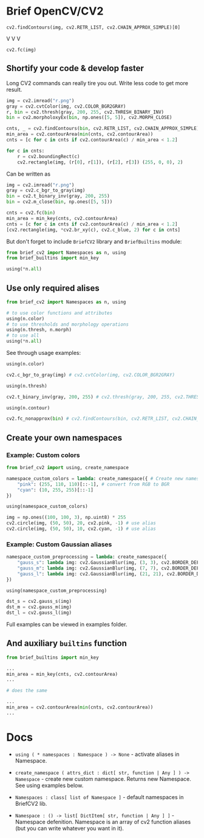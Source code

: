 # Brief OpenCV/CV2
`cv2.findContours(img, cv2.RETR_LIST, cv2.CHAIN_APPROX_SIMPLE)[0]`

V V V
 
`cv2.fc(img)`

## Shortify your code & develop faster

Long CV2 commands can really tire you out. Write less code to get more result.

```python
img = cv2.imread("r.png")
gray = cv2.cvtColor(img, cv2.COLOR_BGR2GRAY)
r, bin = cv2.thresh(gray, 200, 255, cv2.THRESH_BINARY_INV)
bin = cv2.morpholoxyEx(bin, np.ones([5, 5]), cv2.MORPH_CLOSE)

cnts, _ = cv2.findContours(bin, cv2.RETR_LIST, cv2.CHAIN_APPROX_SIMPLE)
min_area = cv2.contourArea(min(cnts, cv2.contourArea))
cnts = [c for c in cnts if cv2.contourArea(c) / min_area < 1.2]

for c in cnts:
    r = cv2.boundingRect(c)
    cv2.rectangle(img, (r[0], r[1]), (r[2], r[3]) (255, 0, 0), 2)
```

Can be written as

```python
img = cv2.imread("r.png")
gray = cv2.c_bgr_to_gray(img)
bin = cv2.t_binary_inv(gray, 200, 255)
bin = cv2.m_close(bin, np.ones([5, 5]))

cnts = cv2.fc(bin)
min_area = min_key(cnts, cv2.contourArea)
cnts = [c for c in cnts if cv2.contourArea(c) / min_area < 1.2]
[cv2.rectangle(img, *cv2.br_xy(c), cv2.c_blue, 2) for c in cnts]
```

But don't forget to include `BriefCV2` library and `BriefBuiltins` module:

```python
from brief_cv2 import Namespaces as n, using
from brief_builtins import min_key

using(*n.all)
```

## Use only required alises

```python
from brief_cv2 import Namespaces as n, using

# to use color functions and attributes
using(n.color)
# to use thresholds and morphology operations
using(n.thresh, n.morph)
# to use all
using(*n.all)
```

See through usage examples:

```python
using(n.color)

cv2.c_bgr_to_gray(img) # cv2.cvtColor(img, cv2.COLOR_BGR2GRAY)
```

```python
using(n.thresh)

cv2.t_binary_inv(gray, 200, 255) # cv2.thresh(gray, 200, 255, cv2.THRESH_BINARY_INV)
```

```python
using(n.contour)

cv2.fc_nonapprox(bin) # cv2.findContours(bin, cv2.RETR_LIST, cv2.CHAIN_APPROX_SIMPLE)[0]
``` 

## Create your own namespaces

### Example: Custom colors

```python
from brief_cv2 import using, create_namespace

namespace_custom_colors = lambda: create_namespace({ # Create new namespace for your own colors
    "pink": (255, 110, 110)[::-1], # convert from RGB to BGR
    "cyan": (10, 255, 255)[::-1]
})

using(namespace_custom_colors)

img = np.ones((100, 100, 3), np.uint8) * 255
cv2.circle(img, (50, 50), 20, cv2.pink, -1) # use alias
cv2.circle(img, (50, 50), 10, cv2.cyan, -1) # use alias
```

### Example: Custom Gaussian aliases

```python
namespace_custom_preprocessing = lambda: create_namespace({
    "gauss_s": lambda img: cv2.GaussianBlur(img, (3, 3), cv2.BORDER_DEFAULT),
    "gauss_m": lambda img: cv2.GaussianBlur(img, (7, 7), cv2.BORDER_DEFAULT),
    "gauss_l": lambda img: cv2.GaussianBlur(img, (21, 21), cv2.BORDER_DEFAULT),
})

using(namespace_custom_preprocessing)

dst_s = cv2.gauss_s(img)
dst_m = cv2.gauss_m(img)
dst_l = cv2.gauss_l(img)
```

Full examples can be viewed in examples folder.

## And auxiliary `builtins` function

```python
from brief_builtins import min_key

...
min_area = min_key(cnts, cv2.contourArea)
...

# does the same 

...
min_area = cv2.contourArea(min(cnts, cv2.contourArea))
...
```

# Docs

- `using ( * namespaces : Namespace ) -> None` - activate aliases in Namespace.

- `create_namespace ( attrs_dict : dict[ str, function | Any ] ) -> Namespace` - create new custom namespace. Returns new Namespace. See using examples below.

- `Namespaces : class[ list of Namespace ]` - default namespaces in BriefCV2 lib.

- `Namespace : () -> list[ DictItem[ str, function | Any ] ]` - Namespace defenition. Namespace is an array of cv2 function aliases (but you can write whatever you want in it).
